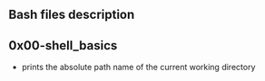 ## Bash files description

## 0x00-shell_basics
- prints the absolute path name of the current working directory 
